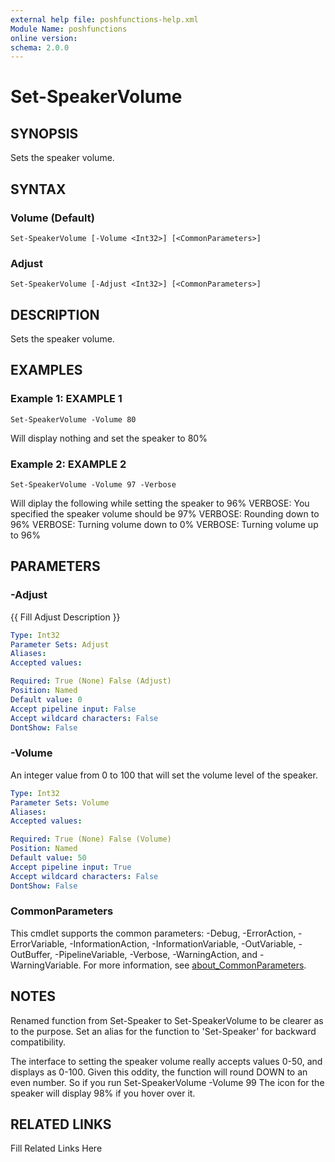 ```yaml
---
external help file: poshfunctions-help.xml
Module Name: poshfunctions
online version: 
schema: 2.0.0
---
```


# Set-SpeakerVolume

## SYNOPSIS

Sets the speaker volume.

## SYNTAX

### Volume (Default)

```
Set-SpeakerVolume [-Volume <Int32>] [<CommonParameters>]
```

### Adjust

```
Set-SpeakerVolume [-Adjust <Int32>] [<CommonParameters>]
```

## DESCRIPTION

Sets the speaker volume.


## EXAMPLES

### Example 1: EXAMPLE 1

```
Set-SpeakerVolume -Volume 80
```

Will display nothing and set the speaker to 80%





### Example 2: EXAMPLE 2

```
Set-SpeakerVolume -Volume 97 -Verbose
```

Will diplay the following while setting the speaker to 96%
VERBOSE: You specified the speaker volume should be 97%
VERBOSE: Rounding down to 96%
VERBOSE: Turning volume down to 0%
VERBOSE: Turning volume up to 96%






## PARAMETERS

### -Adjust

{{ Fill Adjust Description }}

```yaml
Type: Int32
Parameter Sets: Adjust
Aliases: 
Accepted values: 

Required: True (None) False (Adjust)
Position: Named
Default value: 0
Accept pipeline input: False
Accept wildcard characters: False
DontShow: False
```

### -Volume

An integer value from 0 to 100 that will set the volume level of the speaker.

```yaml
Type: Int32
Parameter Sets: Volume
Aliases: 
Accepted values: 

Required: True (None) False (Volume)
Position: Named
Default value: 50
Accept pipeline input: True
Accept wildcard characters: False
DontShow: False
```


### CommonParameters

This cmdlet supports the common parameters: -Debug, -ErrorAction, -ErrorVariable, -InformationAction, -InformationVariable, -OutVariable, -OutBuffer, -PipelineVariable, -Verbose, -WarningAction, and -WarningVariable. For more information, see [about_CommonParameters](http://go.microsoft.com/fwlink/?LinkID=113216).

## NOTES

Renamed function from Set-Speaker to Set-SpeakerVolume to be clearer as to the purpose.
Set an alias for the
function to 'Set-Speaker' for backward compatibility.

The interface to setting the speaker volume really accepts values 0-50, and displays as 0-100.
Given this oddity, the function will round DOWN to an even number.
So if you run
Set-SpeakerVolume -Volume 99
The icon for the speaker will display 98% if you hover over it.


## RELATED LINKS

Fill Related Links Here

